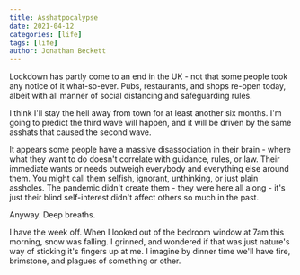 ```yaml
---
title: Asshatpocalypse
date: 2021-04-12
categories: [life]
tags: [life]
author: Jonathan Beckett
---
```


Lockdown has partly come to an end in the UK - not that some people took any notice of it what-so-ever. Pubs, restaurants, and shops re-open today, albeit with all manner of social distancing and safeguarding rules.

I think I'll stay the hell away from town for at least another six months. I'm going to predict the third wave will happen, and it will be driven by the same asshats that caused the second wave.

It appears some people have a massive disassociation in their brain - where what they want to do doesn't correlate with guidance, rules, or law. Their immediate wants or needs outweigh everybody and everything else around them. You might call them selfish, ignorant, unthinking, or just plain assholes. The pandemic didn't create them - they were here all along - it's just their blind self-interest didn't affect others so much in the past.

Anyway. Deep breaths.

I have the week off. When I looked out of the bedroom window at 7am this morning, snow was falling. I grinned, and wondered if that was just nature's way of sticking it's fingers up at me. I imagine by dinner time we'll have fire, brimstone, and plagues of something or other.